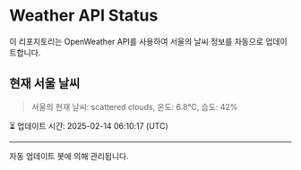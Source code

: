 
# Weather API Status

이 리포지토리는 OpenWeather API를 사용하여 서울의 날씨 정보를 자동으로 업데이트합니다.

## 현재 서울 날씨
> 서울의 현재 날씨: scattered clouds, 온도: 6.8°C, 습도: 42%

⏳ 업데이트 시간: 2025-02-14 06:10:17 (UTC)

---
자동 업데이트 봇에 의해 관리됩니다.
